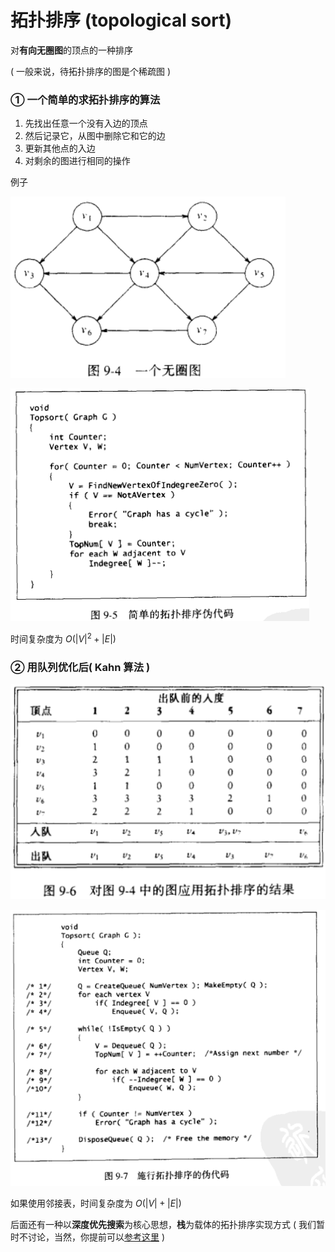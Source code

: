 # 拓扑排序 (topological sort)
对**有向无圈图**的顶点的一种排序

( 一般来说，待拓扑排序的图是个稀疏图 )

### ① 一个简单的求拓扑排序的算法

1. 先找出任意一个没有入边的顶点
2. 然后记录它，从图中删除它和它的边
3. 更新其他点的入边
4. 对剩余的图进行相同的操作

例子

![](image/2021-12-15-18-08-03.png)

![](image/2021-12-15-18-04-28.png)

时间复杂度为 $O({|V|}^2+|E|)$

### ② 用队列优化后( Kahn 算法 )

![](image/2021-12-15-18-04-52.png)

![](image/2021-12-15-18-05-03.png)

如果使用邻接表，时间复杂度为 $O(|V|+|E|)$

后面还有一种以**深度优先搜索**为核心思想，**栈**为载体的拓扑排序实现方式 ( 我们暂时不讨论，当然，你提前可以[参考这里](https://www.geeksforgeeks.org/topological-sorting/) )